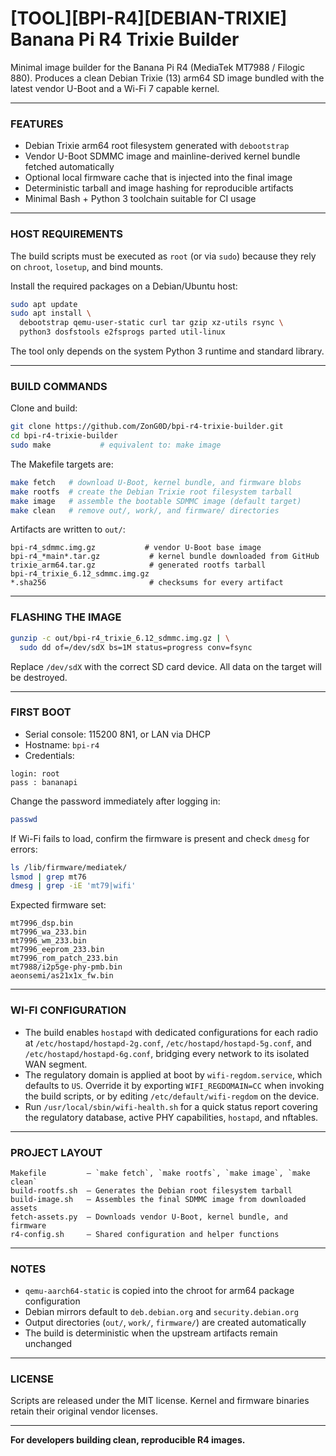 # [TOOL][BPI-R4][DEBIAN-TRIXIE] Banana Pi R4 Trixie Builder

Minimal image builder for the Banana Pi R4 (MediaTek MT7988 / Filogic 880).
Produces a clean Debian Trixie (13) arm64 SD image bundled with the latest
vendor U-Boot and a Wi-Fi 7 capable kernel.

---

### FEATURES

- Debian Trixie arm64 root filesystem generated with `debootstrap`
- Vendor U-Boot SDMMC image and mainline-derived kernel bundle fetched
automatically
- Optional local firmware cache that is injected into the final image
- Deterministic tarball and image hashing for reproducible artifacts
- Minimal Bash + Python 3 toolchain suitable for CI usage

---

### HOST REQUIREMENTS

The build scripts must be executed as `root` (or via `sudo`) because they rely
on `chroot`, `losetup`, and bind mounts.

Install the required packages on a Debian/Ubuntu host:

```bash
sudo apt update
sudo apt install \
  debootstrap qemu-user-static curl tar gzip xz-utils rsync \
  python3 dosfstools e2fsprogs parted util-linux
```

The tool only depends on the system Python 3 runtime and standard library.

---

### BUILD COMMANDS

Clone and build:

```bash
git clone https://github.com/ZonG0D/bpi-r4-trixie-builder.git
cd bpi-r4-trixie-builder
sudo make           # equivalent to: make image
```

The Makefile targets are:

```bash
make fetch   # download U-Boot, kernel bundle, and firmware blobs
make rootfs  # create the Debian Trixie root filesystem tarball
make image   # assemble the bootable SDMMC image (default target)
make clean   # remove out/, work/, and firmware/ directories
```

Artifacts are written to `out/`:

```
bpi-r4_sdmmc.img.gz           # vendor U-Boot base image
bpi-r4_*main*.tar.gz           # kernel bundle downloaded from GitHub
trixie_arm64.tar.gz            # generated rootfs tarball
bpi-r4_trixie_6.12_sdmmc.img.gz
*.sha256                       # checksums for every artifact
```

---

### FLASHING THE IMAGE

```bash
gunzip -c out/bpi-r4_trixie_6.12_sdmmc.img.gz | \
  sudo dd of=/dev/sdX bs=1M status=progress conv=fsync
```

Replace `/dev/sdX` with the correct SD card device. All data on the target
will be destroyed.

---

### FIRST BOOT

- Serial console: 115200 8N1, or LAN via DHCP
- Hostname: `bpi-r4`
- Credentials:

```
login: root
pass : bananapi
```

Change the password immediately after logging in:

```bash
passwd
```

If Wi-Fi fails to load, confirm the firmware is present and check `dmesg` for
errors:

```bash
ls /lib/firmware/mediatek/
lsmod | grep mt76
dmesg | grep -iE 'mt79|wifi'
```

Expected firmware set:

```
mt7996_dsp.bin
mt7996_wa_233.bin
mt7996_wm_233.bin
mt7996_eeprom_233.bin
mt7996_rom_patch_233.bin
mt7988/i2p5ge-phy-pmb.bin
aeonsemi/as21x1x_fw.bin
```

---

### WI-FI CONFIGURATION

- The build enables `hostapd` with dedicated configurations for each radio at
  `/etc/hostapd/hostapd-2g.conf`, `/etc/hostapd/hostapd-5g.conf`, and
  `/etc/hostapd/hostapd-6g.conf`, bridging every network to its isolated WAN
  segment.
- The regulatory domain is applied at boot by `wifi-regdom.service`, which
  defaults to `US`. Override it by exporting `WIFI_REGDOMAIN=CC` when invoking
  the build scripts, or by editing `/etc/default/wifi-regdom` on the device.
- Run `/usr/local/sbin/wifi-health.sh` for a quick status report covering the
  regulatory database, active PHY capabilities, `hostapd`, and nftables.

---

### PROJECT LAYOUT

```
Makefile         – `make fetch`, `make rootfs`, `make image`, `make clean`
build-rootfs.sh  – Generates the Debian root filesystem tarball
build-image.sh   – Assembles the final SDMMC image from downloaded assets
fetch-assets.py  – Downloads vendor U-Boot, kernel bundle, and firmware
r4-config.sh     – Shared configuration and helper functions
```

---

### NOTES

- `qemu-aarch64-static` is copied into the chroot for arm64 package
  configuration
- Debian mirrors default to `deb.debian.org` and `security.debian.org`
- Output directories (`out/`, `work/`, `firmware/`) are created automatically
- The build is deterministic when the upstream artifacts remain unchanged

---

### LICENSE

Scripts are released under the MIT license. Kernel and firmware binaries retain
their original vendor licenses.

---

**For developers building clean, reproducible R4 images.**
